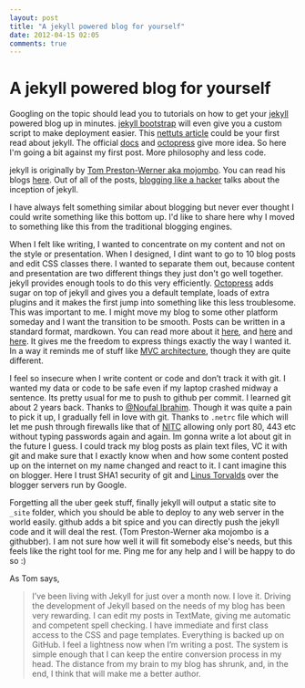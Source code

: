 ```yaml
---
layout: post
title: "A jekyll powered blog for yourself"
date: 2012-04-15 02:05
comments: true
---
```


# A jekyll powered blog for yourself

Googling on the topic should lead you to tutorials on how to get your [jekyll](https://github.com/mojombo/jekyll/) powered blog up in minutes.
[jekyll bootstrap](http://jekyllbootstrap.com/) will even give you a custom script to make deployment easier. This [nettuts article](http://net.tutsplus.com/tutorials/other/building-static-sites-with-jekyll/) could be your first read about jekyll. The official [docs](https://github.com/mojombo/jekyll/wiki) and [octopress](http://octopress.org) give more idea. So here I'm going a bit against my first post. More philosophy and less code.

jekyll is originally by [Tom Preston-Werner aka mojombo](https://github.com/mojombo). You can read his blogs [here](http://tom.preston-werner.com/). Out of all of the posts, [blogging like a hacker](http://tom.preston-werner.com/2008/11/17/blogging-like-a-hacker.html) talks about the inception of jekyll.

I have always felt something similar about blogging but never ever thought I could write something like this bottom up. I'd like to share here why I moved to something like this from the traditional blogging engines. 

When I felt like writing, I wanted to concentrate on my content and not on the style or presentation. When I designed, I dint want to go to 10 blog posts and edit CSS classes there. I wanted to separate them out, because content and presentation are two different things they just don't go well together. jekyll provides enough tools to do this very efficiently. [Octopress](http://octopress.org) adds sugar on top of jekyll and gives you a default template, loads of extra plugins and it makes the first jump into something like this less troublesome. This was important to me. I might move my blog to some other platform someday and I want the transition to be smooth. Posts can be written in a standard format, mardkown. You can read more about it [here](http://daringfireball.net/projects/markdown/syntax), and [here](http://github.github.com/github-flavored-markdown/) and [here](https://github.com/rtomayko/rdiscount). It gives me the freedom to express things exactly the way I wanted it. In a way it reminds me of stuff like [MVC architecture](http://en.wikipedia.org/wiki/Model-view-controller), though they are quite different. 

I feel so insecure when I write content or code and don’t track it with git. I wanted my data or code to be safe even if my laptop crashed midway a sentence. Its pretty usual for me to push to github per commit. I learned git about 2 years back. Thanks to [@Noufal Ibrahim](http://twitter.com/noufalibrahim). Though it was quite a pain to pick it up, I gradually fell in love with git. Thanks to `.netrc` file which will let me push through firewalls like that of [NITC](http://www.nitc.ac.in) allowing only port 80, 443 etc without typing passwords again and again. Im gonna write a lot about git in the future I guess. I could track my blog posts as plain text files, VC it with git and make sure that I exactly know when and how some content posted up on the internet on my name changed and react to it. I cant imagine this on blogger. Here I trust SHA1 security of git and [Linus Torvalds](http://en.wikipedia.org/wiki/Linus_Torvalds) over the blogger servers run by Google.

Forgetting all the uber geek stuff, finally jekyll will output a static site to `_site` folder, which you should be able to deploy to any web server in the world easily. github adds a bit spice and you can directly push the jekyll code and it will deal the rest. (Tom Preston-Werner aka mojombo is a githubber). I am not sure how well it will fit somebody else's needs, but this feels like the right tool for me. Ping me for any help and I will be happy to do so :)

As Tom says,

> I’ve been living with Jekyll for just over a month now. I love it. Driving the development of Jekyll based on the needs of my blog has been very rewarding. I can edit my posts in TextMate, giving me automatic and competent spell checking. I have immediate and first class access to the CSS and page templates. Everything is backed up on GitHub. I feel a lightness now when I’m writing a post. The system is simple enough that I can keep the entire conversion process in my head. The distance from my brain to my blog has shrunk, and, in the end, I think that will make me a better author.




